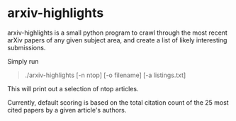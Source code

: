 # arxiv-highlights

arxiv-highlights is a small python program to crawl through the most
recent arXiv papers of any given subject area, and create a list of
likely interesting submissions.

Simply run 
> ./arxiv-highlights [-n ntop] [-o filename] [-a listings.txt]

This will print out a selection of ntop articles.

Currently, default scoring is based on the total citation count of the 25
most cited papers by a given article's authors.